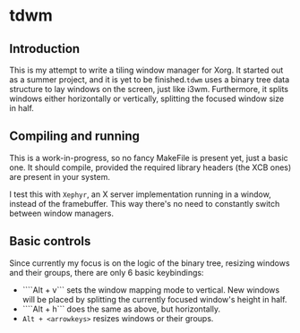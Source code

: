 # tdwm

## Introduction

This is my attempt to write a tiling window manager for Xorg. It started out as a summer project, and it is yet to be finished.```tdwm``` uses a binary tree data structure to lay windows on the screen, just like i3wm. Furthermore, it splits windows either
horizontally or vertically, splitting the focused window size in half.

## Compiling and running

This is a work-in-progress, so no fancy MakeFile is present yet, just a basic one. It should compile, provided the required library headers (the XCB ones) are present in your system.

I test this with ```Xephyr```, an X server implementation running in a window, instead of the framebuffer. This way there's no need to constantly switch between window managers.

## Basic controls

Since currently my focus is on the logic of the binary tree, resizing windows and their groups, there are only 6 basic keybindings:
* ````Alt + v``` sets the window mapping mode to vertical. New windows will be placed by splitting the currently focused window's height in half.
* ````Alt + h``` does the same as above, but horizontally.
* ```Alt + <arrowkeys>``` resizes windows or their groups.
